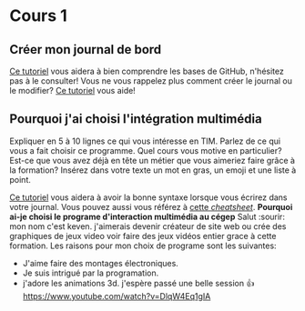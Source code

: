 # Cours 1
## Créer mon journal de bord
[Ce tutoriel](https://guides.github.com/activities/hello-world/) vous aidera à bien comprendre les bases de GitHub, n'hésitez pas à le consulter!
Vous ne vous rappelez plus comment créer le journal ou le modifier? [Ce tutoriel](https://youtu.be/lX3bpuLK_Sg) vous aide! 

## Pourquoi j'ai choisi l'intégration multimédia
Expliquer en 5 à 10 lignes ce qui vous intéresse en TIM. Parlez de ce qui vous a fait choisir ce programme. Quel cours vous motive en particulier? Est-ce que vous avez déjà en tête un métier que vous aimeriez faire grâce à la formation? Insérez dans votre texte un mot en gras, un emoji et une liste à point. 

[Ce tutoriel](https://guides.github.com/features/mastering-markdown/) vous aidera à avoir la bonne syntaxe lorsque vous écrirez dans votre journal. Vous pouvez aussi vous référez à [cette *cheatsheet*](https://github.com/tchapi/markdown-cheatsheet/blob/master/README.md). 
**Pourquoi ai-je choisi le programe d'interaction multimédia au cégep**
Salut :sourir: mon nom c'est keven. j'aimerais devenir créateur de site web ou crée des graphiques de jeux video voir faire des jeux vidéos entier grace à cette formation.
Les raisons pour mon choix de programe sont les suivantes:
* J'aime faire des montages électroniques.
* Je suis intrigué par la programation.
* j'adore les animations 3d.
j'espère passé une belle session 👍
https://www.youtube.com/watch?v=DlqW4Eq1gIA


